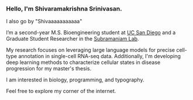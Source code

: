 ### Hello, I'm Shivaramakrishna Srinivasan.
I also go by "Shivaaaaaaaaaaa"

I’m a second-year M.S. Bioengineering student at [UC San Diego](http://be.ucsd.edu) and a Graduate Student Researcher in the [Subramaniam Lab](https://genome.ucsd.edu/). 

My research focuses on leveraging large language models for precise cell-type annotation in single-cell RNA-seq data. Additionally, I'm developing deep learning methods to characterize cellular states in disease progression for my master's thesis.

I am interested in biology, programming, and typography.

Feel free to explore my corner of the internet.

<!-- You can reach me at ```s5srinivasan@ucsd.edu``` or ```shivaramakrishna.srinivasan@gmail.com```. -->
